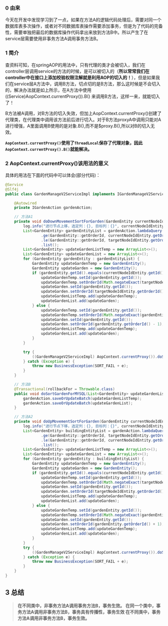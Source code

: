 ### 0 由来

今天在开发中发现学习到了一点，如果在方法A的逻辑代码处理后，需要对同一个数据库表多次操作，或者对不同数据库表操作需要添加事务，但是为了代码的完备性，需要单独把最后的数据库操作代码拿出来放到方法B中。所以产生了在service层需要使用非事务方法A调用事务方法B。

### 1 简介

查资料可知，在springAOP的用法中，只有代理的类才会被切入，我们在controller层调用service的方法的时候，是可以被切入的（**所以常常我们在controller中在接口上添加校验权限注解就是利用AOP的切入的！**），但是如果我们在service层A方法中，调用B方法，切点切的是B方法，那么这时候是不会切入的，解决办法就是如上所示，在A方法中使用((Service)AopContext.currentProxy()).B() 来调用B方法，这样一来，就能切入了！

B方法被A调用，对B方法的切入失效，但加上AopContext.currentProxy()创建了代理类，在代理类中调用该方法前后进行切入。对于B方法proxyA中调用只能对A进行增强，A里面调用B使用的是对象.B(),而不是$proxy.B(),所以对B的切入无效。

**`AopContext.currentProxy()`使用了`ThreadLocal`保存了代理对象，因此`AopContext.currentProxy().B()`就能解决。**

### 2 AopContext.currentProxy()该用法的意义

具体的用法在下面的代码中可以体会(部分代码)：

```java
@Service
@Slf4j
public class GardenManageV2ServiceImpl implements IGardenManageV2Service {

    @Autowired
    private IGardenAction gardenAction;

    // 方法A1
    private void doDownMovementSortForGarden(GardenEntity currentNodeIdEntity, GardenEntity targetNodeIdEntity) {
        log.info("进行节点上移，选定列：{}, 目标列：{}", currentNodeIdEntity, targetNodeIdEntity);
        List<GardenEntity> gardenEntityList = gardenAction.lambdaQuery()
                .ge(GardenEntity::getOrderId, currentNodeIdEntity.getOrderId())
                .le(GardenEntity::getOrderId, targetNodeIdEntity.getOrderId())
                .list();
        List<GardenEntity> updateGardenListTemp = new ArrayList<>();
        List<GardenEntity> updateGardenList = new ArrayList<>();
        for (GardenEntity gardenEntity : gardenEntityList) {
            GardenEntity updateGardenTemp = new GardenEntity();
            GardenEntity updateGarden = new GardenEntity();
            if (gardenEntity.getId().equals(currentNodeIdEntity.getId())) {
                updateGardenTemp.setId(gardenEntity.getId());
                updateGardenTemp.setOrderId(Math.negateExact(targetNodeIdEntity.getOrderId()));
                updateGarden.setId(gardenEntity.getId());
                updateGarden.setOrderId(targetNodeIdEntity.getOrderId());
                updateGardenListTemp.add(updateGardenTemp);
                updateGardenList.add(updateGarden);
            } else {
                updateGardenTemp.setId(gardenEntity.getId());
                updateGardenTemp.setOrderId(Math.negateExact(gardenEntity.getOrderId() - 1));
                updateGarden.setId(gardenEntity.getId());
                updateGarden.setOrderId(gardenEntity.getOrderId() - 1);
                updateGardenListTemp.add(updateGardenTemp);
                updateGardenList.add(updateGarden);
            }
        }

        try {
            ((GardenManageV2ServiceImpl) AopContext.currentProxy()).doSortGardenForMYSQL(updateGardenListTemp, updateGardenList);
        } catch (Exception e) {
            throw new BusinessException(SORT_FAIL + e);
        }
    }

    // 方法B
    @Transactional(rollbackFor = Throwable.class)
    public void doSortGardenForMYSQL(List<GardenEntity> updateGardenListTemp, List<GardenEntity> updateGardenList) {
        gardenAction.saveOrUpdateBatch(updateGardenListTemp);
        gardenAction.saveOrUpdateBatch(updateGardenList);
    }

    // 方法A2
    private void doUpMovementSortForGarden(GardenEntity currentNodeIdEntity, GardenEntity targetNodeIdEntity) {
        log.info("进行节点下移，选定列：{}, 目标列：{}", currentNodeIdEntity, targetNodeIdEntity);
        List<GardenEntity> buildingEntityList = gardenAction.lambdaQuery()
                .ge(GardenEntity::getOrderId, targetNodeIdEntity.getOrderId())
                .le(GardenEntity::getOrderId, currentNodeIdEntity.getOrderId())
                .list();
        List<GardenEntity> updateGardenListTemp = new ArrayList<>();
        List<GardenEntity> updateGardenList = new ArrayList<>();
        for (GardenEntity gardenEntity : buildingEntityList) {
            GardenEntity updateGardenTemp = new GardenEntity();
            GardenEntity updateGarden = new GardenEntity();
            if (gardenEntity.getId().equals(currentNodeIdEntity.getId())) {
                updateGardenTemp.setId(gardenEntity.getId());
                updateGardenTemp.setOrderId(Math.negateExact(targetNodeIdEntity.getOrderId()));
                updateGarden.setId(gardenEntity.getId());
                updateGarden.setOrderId(targetNodeIdEntity.getOrderId());
                updateGardenListTemp.add(updateGardenTemp);
                updateGardenList.add(updateGarden);
            } else {
                updateGardenTemp.setId(gardenEntity.getId());
                updateGardenTemp.setOrderId(Math.negateExact(gardenEntity.getOrderId() + 1));
                updateGarden.setId(gardenEntity.getId());
                updateGarden.setOrderId(gardenEntity.getOrderId() + 1);
                updateGardenListTemp.add(updateGardenTemp);
                updateGardenList.add(updateGarden);
            }
        }
        try {
            ((GardenManageV2ServiceImpl) AopContext.currentProxy()).doSortGardenForMYSQL(updateGardenListTemp, updateGardenList);
        } catch (Exception e) {
            throw new BusinessException(SORT_FAIL + e);
        }
    }
}
```

## 3 总结
>**在不同类中，非事务方法A调用事务方法B，事务生效。
在同一个类中，事务方法A调用非事务方法B，事务具有传播性，事务生效
在不同类中，事务方法A调用非事务方法B，事务生效。**
